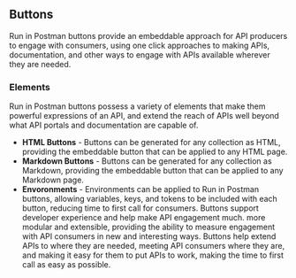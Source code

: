 ## Buttons 
Run in Postman buttons provide an embeddable approach for API producers to engage with consumers, using one click approaches to making APIs, documentation, and other ways to engage with APIs available wherever they are needed. 

### Elements 
Run in Postman buttons possess a variety of elements that make them powerful expressions of an API, and extend the reach of APIs well beyond what API portals and documentation are capable of. 

- **HTML Buttons** - Buttons can be generated for any collection as HTML, providing the embeddable button that can be applied to any HTML page. 
- **Markdown Buttons** - Buttons can be generated for any collection as Markdown, providing the embeddable button that can be applied to any Markdown page. 
- **Envoronments** - Environments can be applied to Run in Postman buttons, allowing variables, keys, and tokens to be included with each button, reducing time to first call for consumers. 
Buttons support developer experience and help make API engagement much. more modular and extensible, providing the ability to measure engagement with API consumers in new and interesting ways. 
Buttons help extend APIs to where they are needed, meeting API consumers where they are, and making it easy for them to put APIs to work, making the time to first call as easy as possible. 
